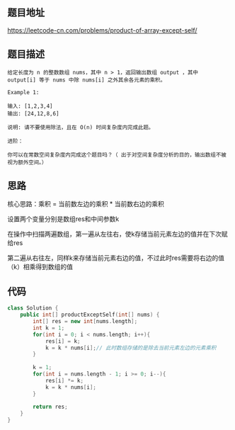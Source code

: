 ## 题目地址
https://leetcode-cn.com/problems/product-of-array-except-self/

## 题目描述
```
给定长度为 n 的整数数组 nums，其中 n > 1，返回输出数组 output ，其中 output[i] 等于 nums 中除 nums[i] 之外其余各元素的乘积。

Example 1:

输入: [1,2,3,4]
输出: [24,12,8,6]

说明: 请不要使用除法，且在 O(n) 时间复杂度内完成此题。

进阶：

你可以在常数空间复杂度内完成这个题目吗？（ 出于对空间复杂度分析的目的，输出数组不被视为额外空间。）

```

## 思路

核心思路：乘积 = 当前数左边的乘积 * 当前数右边的乘积

设置两个变量分别是数组res和中间参数k

在操作中扫描两遍数组，第一遍从左往右，使k存储当前元素左边的值并在下次赋给res

第二遍从右往左，同样k来存储当前元素右边的值，不过此时res需要将右边的值（k）相乘得到数组的值

## 代码

```c++
class Solution {
    public int[] productExceptSelf(int[] nums) {
        int[] res = new int[nums.length];
        int k = 1;
        for(int i = 0; i < nums.length; i++){
            res[i] = k;
            k = k * nums[i];// 此时数组存储的是除去当前元素左边的元素乘积
        }
        
        k = 1;
        for(int i = nums.length - 1; i >= 0; i--){
            res[i] *= k;
            k = k * nums[i];
        }
        
        return res;
    }
}
```
